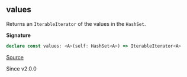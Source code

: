 ## values

Returns an `IterableIterator` of the values in the `HashSet`.

**Signature**

```ts
declare const values: <A>(self: HashSet<A>) => IterableIterator<A>
```

[Source](https://github.com/Effect-TS/effect/tree/main/packages/effect/src/HashSet.ts#L116)

Since v2.0.0